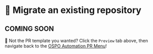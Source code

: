 # 🔀 Migrate an existing repository

## COMING SOON

🚨 Not the PR template you wanted? Click the `Preview` tab above, then navigate back to the [OSPO Automation PR Menu](?expand=1)!
